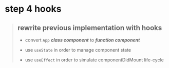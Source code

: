 # step 4 hooks

> ## rewrite previous implementation with hooks
>
>- convert `App` ***class component*** to ***function component*** 
>
>- use `useState` in order to manage component state
>
>- use `useEffect` in order to simulate componentDidMount life-cycle
>